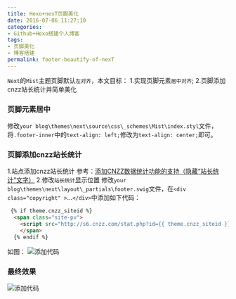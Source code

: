```yaml
---
title: Hexo+nexT页脚美化
date: 2016-07-06 11:27:10
categories: 
- Github+Hexo搭建个人博客
tags: 
- 页脚美化
- 博客搭建
permalink: footer-beautify-of-nexT
---
```

``Next``的``Mist``主题页脚默认``左对齐``，本文目标：
1.实现页脚元素``居中对齐``;
2.页脚添加cnzz站长统计并简单美化

### 页脚元素居中
修改``your blog\themes\next\source\css\_schemes\Mist\index.styl``文件，将``.footer-inner``中的``text-align: left;``修改为``text-align: center;``即可。

### 页脚添加cnzz站长统计
1.站点添加cnzz站长统计
参考：[添加CNZZ数据统计功能的支持（隐藏“站长统计”文字）](https://github.com/iissnan/hexo-theme-next/pull/712)
2.修改``站长统计``显示位置
修改``your blog\themes\next\layout\_partials\footer.swig``文件，在``<div class="copyright" >``...``</div>``中添加如下代码：
```html
 {% if theme.cnzz_siteid %}
  <span class="site-pv">
    <script src="http://s6.cnzz.com/stat.php?id={{ theme.cnzz_siteid }}&web_id={{ theme.cnzz_siteid }}" type="text/javascript"></script>
	</span>
  {% endif %}
```
如图：
![添加代码](http://wuxubj.cn/images/201607/01.jpg)

### 最终效果
![添加代码](http://wuxubj.cn/images/201607/02.jpg)